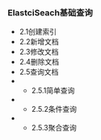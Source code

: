 
### ElastciSeach基础查询
- 2.1创建索引
- 2.2新增文档
- 2.3修改文档
- 2.4删除文档
- 2.5查询文档
- - 2.5.1简单查询
- - 2.5.2条件查询
- - 2.5.3聚合查询






